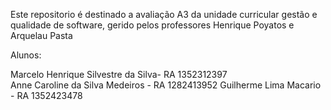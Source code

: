 Este repositorio é destinado a avaliação A3 da unidade curricular gestão e qualidade de software, gerido pelos professores Henrique Poyatos e Arquelau Pasta

Alunos:

Marcelo Henrique Silvestre da Silva- RA 1352312397 <br>
Anne Caroline da Silva Medeiros - RA 1282413952 
Guilherme Lima Macario - RA 1352423478
